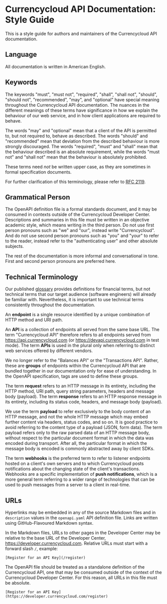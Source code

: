 # Currencycloud API Documentation: Style Guide
This is a style guide for authors and maintainers of the Currencycloud API documentation.

## Language
All documentation is written in American English.


## Keywords
The keywords "must", "must not", "required", "shall", "shall not", "should", "should not", "recommended", "may", and "optional" have special meaning throughout the Currencycloud API documentation. The nuances in the different meanings of these terms have significance in how we explain the behaviour of our web service, and in how client applications are required to behave.

The words "may" and "optional" mean that a client of the API is permitted to, but not required to, behave as described. The words "should" and "recommended" mean that deviation from the described behaviour is more strongly discouraged. The words "required", "must" and "shall" mean that the behaviour described is an absolute requirement, while the words "must not" and "shall not" mean that the behaviour is absolutely prohibited.

These terms need _not_ be written upper case, as they are sometimes in formal specification documents.

For further clarification of this terminology, please refer to [RFC 2119](http://www.ietf.org/rfc/rfc2119.txt).


## Grammatical Person

The OpenAPI definition file is a formal standards document, and it may be consumed in contexts outside of the Currencycloud Developer Center. Descriptions and summaries in this file must be written in an objective academic style, which means writing in the third person. Do not use first person pronouns such as "we" and "our", instead write "Currencycloud". And do not use second person pronouns such as "you" and "your" to refer to the reader, instead refer to the "authenticating user" and other absolute subjects.

The rest of the documentation is more informal and conversational in tone. First and second person pronouns are preferred here.


## Technical Terminology

Our published [glossary](/glossary) provides definitions for financial terms, but not technical terms that our target audience (software engineers) will already be familiar with. Nevertheless, it is important to use technical terms consistently throughout the documentation.

An **endpoint** is a single resource identified by a unique combination of HTTP method and URI path.

An **API** is a collection of endpoints all served from the same base URL. The term "Currencycloud API" therefore refers to all endpoints served from https://api.currencycloud.com (or https://devapi.currencycloud.com in test mode). The term **APIs** is used in the plural only when referring to distinct web services offered by different vendors.

We no longer refer to the "Balances API" or the "Transactions API". Rather, these are **groups** of endpoints within the Currencycloud API that are bundled together in our documentation only for ease of understanding. In the OpenAPI specification, tags are used to define these groups.

The term **request** refers to an HTTP message in its entirety, including the HTTP method, URI path, query string parameters, headers and message body (payload). The term **response** refers to an HTTP response message in its entirety, including its status code, headers, and message body (payload).

We use the term **payload** to refer exclusively to the body content of an HTTP message, and not the whole HTTP message which may embed further content via headers, status codes, and so on. It is good practice to avoid referring to the content type of a payload (JSON, form data). The term payload refers only to the raw parsed data of an HTTP message body, without respect to the particular document format in which the data was encoded during transport. After all, the particular format in which the message body is encoded is commonly abstracted away by client SDKs.

The term **webhooks** is the preferred term to refer to listener endpoints hosted on a client's own servers and to which Currencycloud posts notifications about the changing state of the client's transactions. Webhooks are a specific implementation of **push notifications**, which is a more general term referring to a wider range of technologies that can be used to push messages from a server to a client in real-time.


## URLs
Hyperlinks may be embedded in any of the source Markdown files and in ``description`` values in the ``openapi.yaml`` API definition file. Links are written using GitHub-Flavoured Markdown syntax.

In the Markdown files, URLs to other pages in the Developer Center may be relative to the base URL of the Developer Center, https://developer.currencycloud.com. Relative URLs must start with a forward slash ``/``, example:

```
[Register for an API Key](/register)
```

The OpenAPI file should be treated as a standalone definition of the Currencycloud API, one that may be consumed outside of the context of the Currencycloud Developer Center. For this reason, all URLs in this file must be absolute.

```
[Register for an API Key](https://developer.currencycloud.com/register)
```
